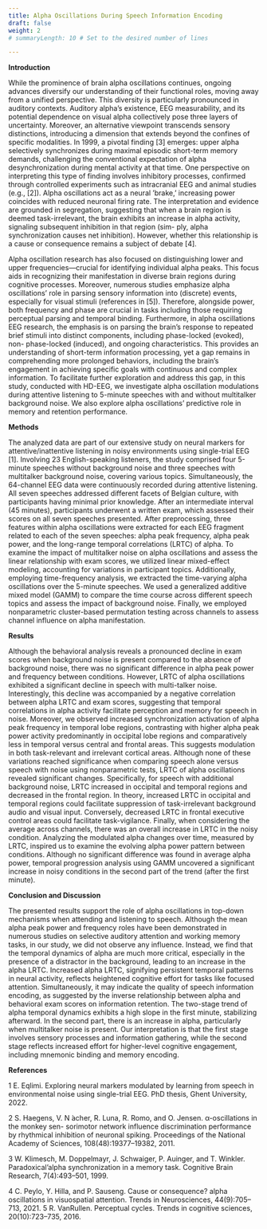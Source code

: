 ```yaml
---
title: Alpha Oscillations During Speech Information Encoding
draft: false
weight: 2
# summaryLength: 10 # Set to the desired number of lines

---
```



**Introduction**

While the prominence of brain alpha oscillations continues, ongoing advances diversify our understanding of their functional roles, moving away from a unified perspective. This diversity is
particularly pronounced in auditory contexts. Auditory alpha’s existence, EEG measurability, and
its potential dependence on visual alpha collectively pose three layers of uncertainty. Moreover, an
alternative viewpoint transcends sensory distinctions, introducing a dimension that extends beyond
the confines of specific modalities. In 1999, a pivotal finding [3] emerges: upper alpha selectively
synchronizes during maximal episodic short-term memory demands, challenging the conventional
expectation of alpha desynchronization during mental activity at that time. One perspective on
interpreting this type of finding involves inhibitory processes, confirmed through controlled experiments such as intracranial EEG and animal studies (e.g., [2]). Alpha oscillations act as a neural
’brake,’ increasing power coincides with reduced neuronal firing rate. The interpretation and evidence are grounded in segregation, suggesting that when a brain region is deemed task-irrelevant,
the brain exhibits an increase in alpha activity, signaling subsequent inhibition in that region (sim-
ply, alpha synchronization causes net inhibition). However, whether this relationship is a cause or
consequence remains a subject of debate [4].

Alpha oscillation research has also focused on distinguishing lower and upper frequencies—crucial
for identifying individual alpha peaks. This focus aids in recognizing their manifestation in diverse
brain regions during cognitive processes. Moreover, numerous studies emphasize alpha oscillations’ role in parsing sensory information into (discrete) events, especially for visual stimuli (references in [5]). Therefore, alongside power, both frequency and phase are crucial in tasks including
those requiring perceptual parsing and temporal binding.
Furthermore, in alpha oscillations EEG research, the emphasis is on parsing the brain’s response to repeated brief stimuli into distinct components, including phase-locked (evoked), non-
phase-locked (induced), and ongoing characteristics. This provides an understanding of short-term
information processing, yet a gap remains in comprehending more prolonged behaviors, including the brain’s engagement in achieving specific goals with continuous and complex information.
To facilitate further exploration and address this gap, in this study, conducted with HD-EEG, we
investigate alpha oscillation modulations during attentive listening to 5-minute speeches with and
without multitalker background noise. We also explore alpha oscillations’ predictive role in memory and retention performance.

**Methods**

The analyzed data are part of our extensive study on neural markers for attentive/inattentive listening in noisy environments using single-trial EEG [1]. Involving 23 English-speaking listeners, the study comprised four 5-minute speeches without background noise and three speeches with multitalker background noise, covering various topics. Simultaneously, the 64-channel EEG data were
continuously recorded during attentive listening. All seven speeches addressed different facets of Belgian culture, with participants having minimal prior knowledge. After an intermediate interval (45 minutes), participants underwent a written exam, which assessed their scores on all seven
speeches presented. After preprocessing, three features within alpha oscillations were extracted for
each EEG fragment related to each of the seven speeches: alpha peak frequency, alpha peak power,
and the long-range temporal correlations (LRTC) of alpha. To examine the impact of multitalker
noise on alpha oscillations and assess the linear relationship with exam scores, we utilized linear mixed-effect modeling, accounting for variations in participant topics. Additionally, employing time-frequency analysis, we extracted the time-varying alpha oscillations over the 5-minute
speeches. We used a generalized additive mixed model (GAMM) to compare the time course
across different speech topics and assess the impact of background noise. Finally, we employed
nonparametric cluster-based permutation testing across channels to assess channel influence on
alpha manifestation.

**Results**

Although the behavioral analysis reveals a pronounced decline in exam scores when background
noise is present compared to the absence of background noise, there was no significant difference
in alpha peak power and frequency between conditions. However, LRTC of alpha oscillations
exhibited a significant decline in speech with multi-talker noise. Interestingly, this decline was
accompanied by a negative correlation between alpha LRTC and exam scores, suggesting that
temporal correlations in alpha activity facilitate perception and memory for speech in noise.
Moreover, we observed increased synchronization activation of alpha peak frequency in temporal lobe regions, contrasting with higher alpha peak power activity predominantly in occipital lobe
regions and comparatively less in temporal versus central and frontal areas. This suggests modulation in both task-relevant and irrelevant cortical areas. Although none of these variations reached
significance when comparing speech alone versus speech with noise using nonparametric tests,
LRTC of alpha oscillations revealed significant changes. Specifically, for speech with additional
background noise, LRTC increased in occipital and temporal regions and decreased in the frontal
region. In theory, increased LRTC in occipital and temporal regions could facilitate suppression
of task-irrelevant background audio and visual input. Conversely, decreased LRTC in frontal executive control areas could facilitate task-vigilance. Finally, when considering the average across
channels, there was an overall increase in LRTC in the noisy condition.
Analyzing the modulated alpha changes over time, measured by LRTC, inspired us to examine the evolving alpha power pattern between conditions. Although no significant difference was
found in average alpha power, temporal progression analysis using GAMM uncovered a significant
increase in noisy conditions in the second part of the trend (after the first minute).

**Conclusion and Discussion**

The presented results support the role of alpha oscillations in top-down mechanisms when attending and listening to speech. Although the mean alpha peak power and frequency roles have been
demonstrated in numerous studies on selective auditory attention and working memory tasks, in
our study, we did not observe any influence. Instead, we find that the temporal dynamics of alpha
are much more critical, especially in the presence of a distractor in the background, leading to an
increase in the alpha LRTC. Increased alpha LRTC, signifying persistent temporal patterns in neural activity, reflects heightened cognitive effort for tasks like focused attention. Simultaneously, it
may indicate the quality of speech information encoding, as suggested by the inverse relationship
between alpha and behavioral exam scores on information retention. The two-stage trend of alpha
temporal dynamics exhibits a high slope in the first minute, stabilizing afterward. In the second
part, there is an increase in alpha, particularly when multitalker noise is present. Our interpretation
is that the first stage involves sensory processes and information gathering, while the second stage
reflects increased effort for higher-level cognitive engagement, including mnemonic binding and
memory encoding.

**References**

1 E. Eqlimi. Exploring neural markers modulated by learning from speech in environmental
noise using single-trial EEG. PhD thesis, Ghent University, 2022.

2 S. Haegens, V. N ́acher, R. Luna, R. Romo, and O. Jensen. α-oscillations in the monkey sen-
sorimotor network influence discrimination performance by rhythmical inhibition of neuronal
spiking. Proceedings of the National Academy of Sciences, 108(48):19377–19382, 2011.

3 W. Klimesch, M. Doppelmayr, J. Schwaiger, P. Auinger, and T. Winkler. Paradoxical’alpha
synchronization in a memory task. Cognitive Brain Research, 7(4):493–501, 1999.

4 C. Peylo, Y. Hilla, and P. Sauseng. Cause or consequence? alpha oscillations in visuospatial
attention. Trends in Neurosciences, 44(9):705–713, 2021.
5 R. VanRullen. Perceptual cycles. Trends in cognitive sciences, 20(10):723–735, 2016.




